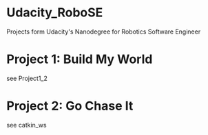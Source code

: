 # Udacity_RoboSE
Projects form Udacity's Nanodegree for Robotics Software Engineer

# Project 1: Build My World
see Project1_2

# Project 2: Go Chase It
see catkin_ws
